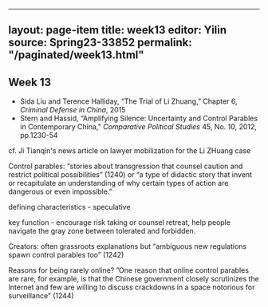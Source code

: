 
---
layout: page-item
title: week13
editor: Yilin
source: Spring23-33852
permalink: "/paginated/week13.html"
---

## Week 13

- Sida Liu and Terence Halliday, “The Trial of Li Zhuang,” Chapter 6, *Criminal Defense in China*, 2015
- Stern and Hassid, “Amplifying Silence: Uncertainty and Control Parables in Contemporary China,” *Comparative Political Studies* 45, No. 10, 2012, pp.1230-54

cf. Ji Tianqin's news article on lawyer mobilization for the Li ZHuang case

Control parables: “stories about transgression that counsel caution and restrict political possibilities” (1240) or “a type of didactic story that invent or recapitulate an understanding of why certain types of action are dangerous or even impossible.”

defining characteristics - speculative 

key function - encourage risk taking or counsel retreat, help people navigate the gray zone between tolerated and forbidden. 

Creators: often grassroots explanations but “ambiguous new regulations spawn control parables too” (1242)

Reasons for being rarely online? ”One reason that online control parables are rare, for example, is that the Chinese government closely scrutinizes the Internet and few are willing to discuss crackdowns in a space notorious for surveillance” (1244)